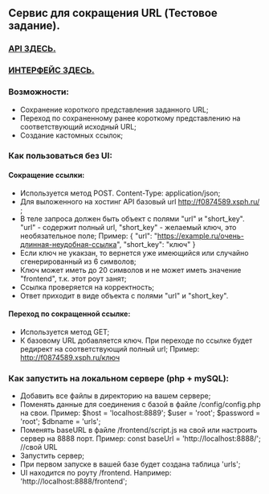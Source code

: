 ## Cервис для сокращения URL (Тестовое задание).

### [API ЗДЕСЬ.](http://f0874589.xsph.ru/)
### [ИНТЕРФЕЙС ЗДЕСЬ.](http://f0874589.xsph.ru/frontend/)

### Возможности: 
- Сохранение короткого представления заданного URL;
- Переход по сохраненному ранее короткому представлению на соответствующий исходный URL;
- Создание кастомных ссылок;

### Как пользоваться без UI:

#### Сокращение ссылки:
- Используется метод POST. Content-Type: application/json;
- Для выложенного на хостинг API базовый url http://f0874589.xsph.ru/ ;
- В теле запроса должен быть объект с полями "url" и "short_key". "url" - содержит полный url, "short_key" - желаемый ключ, это необязательное поле;
Пример:
    {
        "url": "https://example.ru/очень-длинная-неудобная-ссылка",
        "short_key": "ключ"
    }
- Если ключ не укакзан, то вернется уже имеющийся или случайно сгенерированный из 6 символов;
- Ключ может иметь до 20 символов и не может иметь значение "frontend", т.к. этот роут занят;
- Ссылка проверяется на корректность;
- Ответ приходит в виде объекта с полями "url" и "short_key".

#### Переход по сокращенной ссылке:
- Используется метод GET;
- К базовому URL добавляется ключ. При переходе по ссылке будет редирект на соответствующий полный url;
Пример: http://f0874589.xsph.ru/ключ

### Как запустить на локальном сервере (php + mySQL):
- Добавить все файлы в директорию на вашем сервере;
- Поменять данные для соединения с базой в файле /config/config.php на свои.
Пример:
        $host = 'localhost:8889'; 
        $user = 'root'; 
        $password = 'root';
        $dbname = 'urls'; 
- Поменять baseURL в файле /frontend/script.js на свой или настроить сервер на 8888 порт.
Пример:
const baseUrl = 'http://localhost:8888/'; //свой URL
- Запустить сервер;
- При первом запуске в вашей базе будет создана таблица 'urls';
- UI находится по роуту /frontend.
Например:
'http://localhost:8888/frontend';